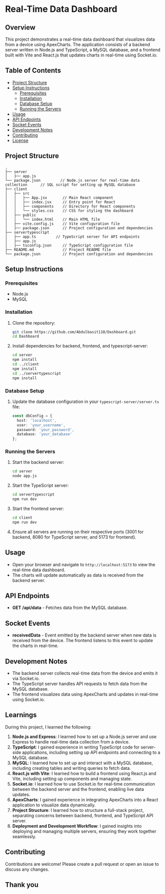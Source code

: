 # Real-Time Data Dashboard

## Overview

This project demonstrates a real-time data dashboard that visualizes data from a device using ApexCharts. The application consists of a backend server written in Node.js and TypeScript, a MySQL database, and a frontend built with Vite and React.js that updates charts in real-time using Socket.io.

## Table of Contents

- [Project Structure](#project-structure)
- [Setup Instructions](#setup-instructions)
  - [Prerequisites](#prerequisites)
  - [Installation](#installation)
  - [Database Setup](#database-setup)
  - [Running the Servers](#running-the-servers)
- [Usage](#usage)
- [API Endpoints](#api-endpoints)
- [Socket Events](#socket-events)
- [Development Notes](#development-notes)
- [Contributing](#contributing)
- [License](#license)

## Project Structure

```
.
├── server
│   ├── app.js
└── package.json         // Node.js server for real-time data collection      // SQL script for setting up MySQL database
├── client
│   ├── src
│   │   ├── App.jsx       // Main React component
│   │   ├── index.jsx     // Entry point for React
│   │   ├── components    // Directory for React components
│   │   └── styles.css    // CSS for styling the dashboard
│   ├── public
│   │   └── index.html    // Main HTML file
│   ├── vite.config.js    // Vite configuration file
│   ├── package.json      // Project configuration and dependencies
├── servertypescript
│   ├── app.ts         // TypeScript server for API endpoints
│   ├── app.js
│   ├── tsconfig.json     // TypeScript configuration file
├── README.md             // Project README file
└── package.json          // Project configuration and dependencies
```

## Setup Instructions

### Prerequisites

- Node.js 
- MySQL 

### Installation

1. Clone the repository:
    ```bash
    git clone https://github.com/Abdulbasit110/Dashboard.git
    cd Dashboard
    ```

2. Install dependencies for backend, frontend, and typescript-server:
    ```bash
    cd server
    npm install
    cd ../client
    npm install
    cd ../servertypescript
    npm install
    ```

### Database Setup

1. Update the database configuration in your `typescript-server/server.ts` file:
    ```typescript
    const dbConfig = {
      host: 'localhost',
      user: 'your_username',
      password: 'your_password',
      database: 'your_database'
    };
    ```

### Running the Servers

1. Start the backend server:
    ```bash
    cd server
    node app.js
    ```

2. Start the TypeScript server:
    ```bash
    cd servertypescript
    npm run dev
    ```

3. Start the frontend server:
    ```bash
    cd client
    npm run dev
    ```

4. Ensure all servers are running on their respective ports (3001 for backend, 8080 for TypeScript server, and 5173 for frontend).

## Usage

- Open your browser and navigate to `http://localhost:5173` to view the real-time data dashboard.
- The charts will update automatically as data is received from the backend server.

## API Endpoints

- **GET /api/data** - Fetches data from the MySQL database.

## Socket Events

- **receivedData** - Event emitted by the backend server when new data is received from the device. The frontend listens to this event to update the charts in real-time.

## Development Notes

- The backend server collects real-time data from the device and emits it via Socket.io.
- The TypeScript server handles API requests to fetch data from the MySQL database.
- The frontend visualizes data using ApexCharts and updates in real-time using Socket.io.

## Learnings

During this project, I learned the following:

1. **Node.js and Express**: I learned how to set up a Node.js server and use Express to handle real-time data collection from a device.
2. **TypeScript**: I gained experience in writing TypeScript code for server-side applications, including setting up API endpoints and connecting to a MySQL database.
3. **MySQL**: I learned how to set up and interact with a MySQL database, including creating tables and writing queries to fetch data.
4. **React.js with Vite**: I learned how to build a frontend using React.js and Vite, including setting up components and managing state.
5. **Socket.io**: I learned how to use Socket.io for real-time communication between the backend server and the frontend, enabling live data updates.
6. **ApexCharts**: I gained experience in integrating ApexCharts into a React application to visualize data dynamically.
7. **Project Structure**: I learned how to structure a full-stack project, separating concerns between backend, frontend, and TypeScript API server.
8. **Deployment and Development Workflow**: I gained insights into deploying and managing multiple servers, ensuring they work together seamlessly.

## Contributing

Contributions are welcome! Please create a pull request or open an issue to discuss any changes.

## Thank you
